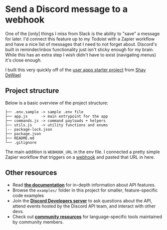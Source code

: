 # Send a Discord message to a webhook

One of the [only] things I miss from Slack is the ability to "save" a message for later. I'd connect this feature up to my Todoist with a Zapier workflow and have a nice list of messages that I need to not forget about. Discord's built in reminder/inbox functionality just isn't sticky enough for my brain. While this has an extra step I wish didn't have to exist (navigating menus) it's close enough.

I built this very quickly off of the [user apps starter project](https://github.com/discord/user-install-example) from [Shay DeWael](https://github.com/shaydewael)


## Project structure
Below is a basic overview of the project structure:

```
├── .env.sample -> sample .env file
├── app.js      -> main entrypoint for the app
├── commands.js -> command payloads + helpers
├── utils.js    -> utility functions and enums
|-- package-lock.json
├── package.json
├── README.md
└── .gitignore
```

The main addition is `WEBHOOK_URL` in the env file. I connected a pretty simple Zapier workflow that triggers on a [webhook](https://help.zapier.com/hc/en-us/articles/8496288690317-Trigger-Zaps-from-webhooks#h_01HBGES5DWT8NFWCHFQYSRSK62) and pasted that URL in here.

## Other resources
- Read **[the documentation](https://discord.com/developers/docs/intro)** for in-depth information about API features.
- Browse the `examples/` folder in this project for smaller, feature-specific code examples
- Join the **[Discord Developers server](https://discord.gg/discord-developers)** to ask questions about the API, attend events hosted by the Discord API team, and interact with other devs.
- Check out **[community resources](https://discord.com/developers/docs/topics/community-resources#community-resources)** for language-specific tools maintained by community members.
